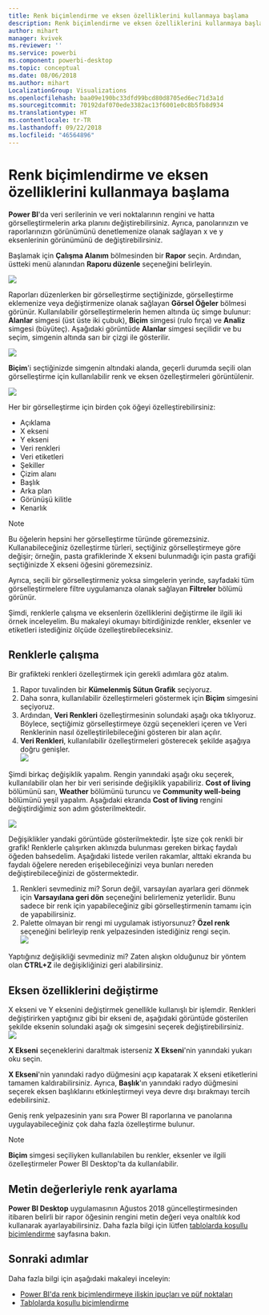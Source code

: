 ```yaml
---
title: Renk biçimlendirme ve eksen özelliklerini kullanmaya başlama
description: Renk biçimlendirme ve eksen özelliklerini kullanmaya başlama
author: mihart
manager: kvivek
ms.reviewer: ''
ms.service: powerbi
ms.component: powerbi-desktop
ms.topic: conceptual
ms.date: 08/06/2018
ms.author: mihart
LocalizationGroup: Visualizations
ms.openlocfilehash: baa09e190bc33dfd99bcd80d8705ed6ec71d3a1d
ms.sourcegitcommit: 70192daf070ede3382ac13f6001e0c8b5fb8d934
ms.translationtype: HT
ms.contentlocale: tr-TR
ms.lasthandoff: 09/22/2018
ms.locfileid: "46564896"
---
```

# <a name="getting-started-with-color-formatting-and-axis-properties"></a>Renk biçimlendirme ve eksen özelliklerini kullanmaya başlama
**Power BI**'da veri serilerinin ve veri noktalarının rengini ve hatta görselleştirmelerin arka planını değiştirebilirsiniz. Ayrıca, panolarınızın ve raporlarınızın görünümünü denetlemenize olanak sağlayan x ve y eksenlerinin görünümünü de değiştirebilirsiniz.

Başlamak için **Çalışma Alanım** bölmesinden bir **Rapor** seçin. Ardından, üstteki menü alanından **Raporu düzenle** seçeneğini belirleyin.  

![](media/service-getting-started-with-color-formatting-and-axis-properties/gettingstartedcolor_1a.png)

Raporları düzenlerken bir görselleştirme seçtiğinizde, görselleştirme eklemenize veya değiştirmenize olanak sağlayan **Görsel Öğeler** bölmesi görünür. Kullanılabilir görselleştirmelerin hemen altında üç simge bulunur: **Alanlar** simgesi (üst üste iki çubuk), **Biçim** simgesi (rulo fırça) ve **Analiz** simgesi (büyüteç). Aşağıdaki görüntüde **Alanlar** simgesi seçilidir ve bu seçim, simgenin altında sarı bir çizgi ile gösterilir.

![](media/service-getting-started-with-color-formatting-and-axis-properties/gettingstartedcolor_2a.png)

**Biçim**'i seçtiğinizde simgenin altındaki alanda, geçerli durumda seçili olan görselleştirme için kullanılabilir renk ve eksen özelleştirmeleri görüntülenir.  

![](media/service-getting-started-with-color-formatting-and-axis-properties/gettingstartedcolor_3a.png)

Her bir görselleştirme için birden çok öğeyi özelleştirebilirsiniz:

* Açıklama
* X ekseni
* Y ekseni
* Veri renkleri
* Veri etiketleri
* Şekiller
* Çizim alanı
* Başlık
* Arka plan
* Görünüşü kilitle
* Kenarlık

> [!NOTE]
>  
> Bu öğelerin hepsini her görselleştirme türünde göremezsiniz. Kullanabileceğiniz özelleştirme türleri, seçtiğiniz görselleştirmeye göre değişir; örneğin, pasta grafiklerinde X ekseni bulunmadığı için pasta grafiği seçtiğinizde X ekseni öğesini göremezsiniz.

Ayrıca, seçili bir görselleştirmeniz yoksa simgelerin yerinde, sayfadaki tüm görselleştirmelere filtre uygulamanıza olanak sağlayan **Filtreler** bölümü görünür.

Şimdi, renklerle çalışma ve eksenlerin özelliklerini değiştirme ile ilgili iki örnek inceleyelim. Bu makaleyi okumayı bitirdiğinizde renkler, eksenler ve etiketleri istediğiniz ölçüde özelleştirebileceksiniz.

## <a name="working-with-colors"></a>Renklerle çalışma

Bir grafikteki renkleri özelleştirmek için gerekli adımlara göz atalım.

1. Rapor tuvalinden bir **Kümelenmiş Sütun Grafik** seçiyoruz.
2. Daha sonra, kullanılabilir özelleştirmeleri göstermek için **Biçim** simgesini seçiyoruz.
3. Ardından, **Veri Renkleri** özelleştirmesinin solundaki aşağı oka tıklıyoruz. Böylece, seçtiğimiz görselleştirmeye özgü seçenekleri içeren ve Veri Renklerinin nasıl özelleştirilebileceğini gösteren bir alan açılır.
4. **Veri Renkleri**, kullanılabilir özelleştirmeleri gösterecek şekilde aşağıya doğru genişler.  
   ![](media/service-getting-started-with-color-formatting-and-axis-properties/gettingstartedcolor_4a.png)

Şimdi birkaç değişiklik yapalım. Rengin yanındaki aşağı oku seçerek, kullanılabilir olan her bir veri serisinde değişiklik yapabiliriz. **Cost of living** bölümünü sarı, **Weather** bölümünü turuncu ve **Community well-being** bölümünü yeşil yapalım. Aşağıdaki ekranda **Cost of living** rengini değiştirdiğimiz son adım gösterilmektedir.  

![](media/service-getting-started-with-color-formatting-and-axis-properties/gettingstartedcolor_5a.png)

Değişiklikler yandaki görüntüde gösterilmektedir. İşte size çok renkli bir grafik! Renklerle çalışırken aklınızda bulunması gereken birkaç faydalı öğeden bahsedelim. Aşağıdaki listede verilen rakamlar, alttaki ekranda bu faydalı öğelere nereden erişebileceğinizi veya bunları nereden değiştirebileceğinizi de göstermektedir.

1. Renkleri sevmediniz mi? Sorun değil, varsayılan ayarlara geri dönmek için **Varsayılana geri dön** seçeneğini belirlemeniz yeterlidir. Bunu sadece bir renk için yapabileceğiniz gibi görselleştirmenin tamamı için de yapabilirsiniz.
2. Palette olmayan bir rengi mi uygulamak istiyorsunuz? **Özel renk** seçeneğini belirleyip renk yelpazesinden istediğiniz rengi seçin.  
   ![](media/service-getting-started-with-color-formatting-and-axis-properties/gettingstartedcolor_6a.png)

Yaptığınız değişikliği sevmediniz mi? Zaten alışkın olduğunuz bir yöntem olan **CTRL+Z** ile değişikliğinizi geri alabilirsiniz.

## <a name="changing-axis-properties"></a>Eksen özelliklerini değiştirme

X ekseni ve Y eksenini değiştirmek genellikle kullanışlı bir işlemdir. Renkleri değiştirirken yaptığınız gibi bir ekseni de, aşağıdaki görüntüde gösterilen şekilde eksenin solundaki aşağı ok simgesini seçerek değiştirebilirsiniz.  
![](media/service-getting-started-with-color-formatting-and-axis-properties/gettingstartedcolor_7a.png)

**X Ekseni** seçeneklerini daraltmak isterseniz **X Ekseni**'nin yanındaki yukarı oku seçin.

**X Ekseni**'nin yanındaki radyo düğmesini açıp kapatarak X ekseni etiketlerini tamamen kaldırabilirsiniz. Ayrıca, **Başlık**'ın yanındaki radyo düğmesini seçerek eksen başlıklarını etkinleştirmeyi veya devre dışı bırakmayı tercih edebilirsiniz.  

Geniş renk yelpazesinin yanı sıra Power BI raporlarına ve panolarına uygulayabileceğiniz çok daha fazla özelleştirme bulunur.

> [!NOTE]
>  
> **Biçim** simgesi seçiliyken kullanılabilen bu renkler, eksenler ve ilgili özelleştirmeler Power BI Desktop'ta da kullanılabilir.

## <a name="setting-color-from-text-values"></a>Metin değerleriyle renk ayarlama

**Power BI Desktop** uygulamasının Ağustos 2018 güncelleştirmesinden itibaren belirli bir rapor öğesinin rengini metin değeri veya onaltılık kod kullanarak ayarlayabilirsiniz. Daha fazla bilgi için lütfen [tablolarda koşullu biçimlendirme](../desktop-conditional-table-formatting.md) sayfasına bakın.


## <a name="next-steps"></a>Sonraki adımlar
Daha fazla bilgi için aşağıdaki makaleyi inceleyin:  

* [Power BI'da renk biçimlendirmeye ilişkin ipuçları ve püf noktaları](service-tips-and-tricks-for-color-formatting.md)  
* [Tablolarda koşullu biçimlendirme](../desktop-conditional-table-formatting.md)

